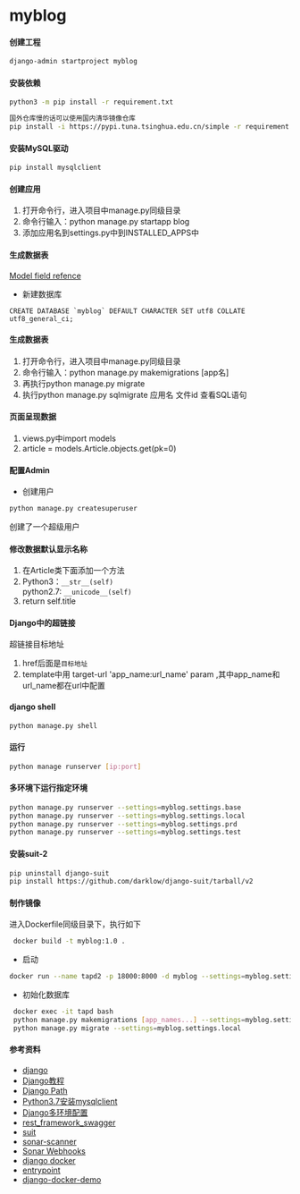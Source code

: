 # myblog

#### 创建工程
```bash
django-admin startproject myblog
```

#### 安装依赖
```bash
python3 -m pip install -r requirement.txt

国外仓库慢的话可以使用国内清华镜像仓库
pip install -i https://pypi.tuna.tsinghua.edu.cn/simple -r requirement.txt
```

#### 安装MySQL驱动
```bash
pip install mysqlclient
```

#### 创建应用
1. 打开命令行，进入项目中manage.py同级目录
2. 命令行输入：python manage.py startapp blog
3. 添加应用名到settings.py中到INSTALLED_APPS中

#### 生成数据表
[Model field refence](https://docs.djangoproject.com/en/1.10/ref/models/fields/)
- 新建数据库
```mysql
CREATE DATABASE `myblog` DEFAULT CHARACTER SET utf8 COLLATE utf8_general_ci;
```

#### 生成数据表
1.  打开命令行，进入项目中manage.py同级目录
2. 命令行输入：python manage.py makemigrations [app名]
3. 再执行python manage.py migrate
4. 执行python manage.py sqlmigrate 应用名 文件id 查看SQL语句

#### 页面呈现数据
1. views.py中import models
2. article = models.Article.objects.get(pk=0)

#### 配置Admin
- 创建用户 
```bash
python manage.py createsuperuser
```
创建了一个超级用户

#### 修改数据默认显示名称
1. 在Article类下面添加一个方法
2. Python3：`__str__(self)` \
   python2.7: `__unicode__(self)`
3. return self.title


#### Django中的超链接
超链接目标地址
1. href后面是`目标地址`
2. template中用 target-url 'app_name:url_name' param ,其中app_name和url_name都在url中配置



#### django shell
```bash
python manage.py shell
```


#### 运行
```bash
python manage runserver [ip:port]
```
#### 多环境下运行指定环境
```bash
python manage.py runserver --settings=myblog.settings.base
python manage.py runserver --settings=myblog.settings.local
python manage.py runserver --settings=myblog.settings.prd
python manage.py runserver --settings=myblog.settings.test
```

#### 安装suit-2
```bash
pip uninstall django-suit
pip install https://github.com/darklow/django-suit/tarball/v2
```

#### 制作镜像
进入Dockerfile同级目录下，执行如下
```bash
 docker build -t myblog:1.0 .
```
- 启动
```bash
docker run --name tapd2 -p 18000:8000 -d myblog --settings=myblog.settings.local
```
- 初始化数据库
```bash
 docker exec -it tapd bash
 python manage.py makemigrations [app_names...] --settings=myblog.settings.local
 python manage.py migrate --settings=myblog.settings.local
```
#### 参考资料

- [django](https://docs.djangoproject.com/en/2.2/)
- [Django教程](http://www.runoob.com/django/django-first-app.html)
- [Django Path](https://www.cnblogs.com/polly-ling/p/9315645.html)
- [Python3.7安装mysqlclient](https://cloud.tencent.com/developer/article/1372417)
- [Django多环境配置](https://www.jianshu.com/p/ae85eac23f46)
- [rest_framework_swagger](https://www.jianshu.com/p/d7b614b85a74)
- [suit](https://django-suit.readthedocs.io/en/develop/getting_started.html)
- [sonar-scanner](https://docs.sonarqube.org/display/SCAN/Analyzing+with+SonarQube+Scanner)
- [Sonar Webhooks](http://10.2.17.107:9000/documentation/project-administration/webhooks/)
- [django docker](https://github.com/ffreitasalves/django-boards)
- [entrypoint](https://yanbin.blog/pass-arguments-to-docker-container/#more-8608)
- [django-docker-demo](https://github.com/xander-ye/docker_test)
